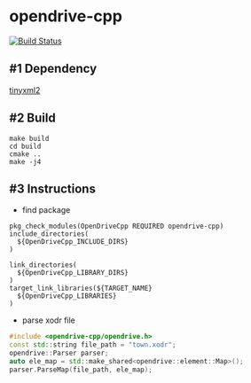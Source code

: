 # opendrive-cpp

[![Build Status](https://github.com/minhanghuang/opendrive-cpp/actions/workflows/build.yaml/badge.svg?branch=dev)](https://github.com/minhanghuang/opendrive-cpp/actions/workflows/build.yaml)


## #1 Dependency

[tinyxml2](https://github.com/leethomason/tinyxml2/tree/master)

## #2 Build

```
make build 
cd build
cmake ..
make -j4
```

## #3 Instructions

- find package

```
pkg_check_modules(OpenDriveCpp REQUIRED opendrive-cpp)
include_directories(
  ${OpenDriveCpp_INCLUDE_DIRS}
)

link_directories(
  ${OpenDriveCpp_LIBRARY_DIRS}
)
target_link_libraries(${TARGET_NAME}
  ${OpenDriveCpp_LIBRARIES}
)
```

- parse xodr file

```cpp
#include <opendrive-cpp/opendrive.h>
const std::string file_path = "town.xodr";
opendrive::Parser parser;
auto ele_map = std::make_shared<opendrive::element::Map>();
parser.ParseMap(file_path, ele_map);
```

